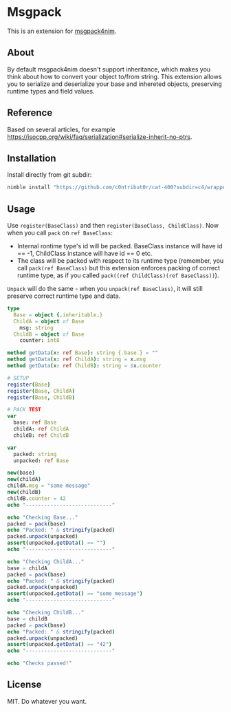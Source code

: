 # Msgpack

This is an extension for [msgpack4nim](https://github.com/jangko/msgpack4nim).

## About

By default msgpack4nim doesn't support inheritance, which makes you think about how to convert your object to/from string. This extension allows you to serialize and deserialize your base and inhereted objects, preserving runtime types and field values.

## Reference

Based on several articles, for example https://isocpp.org/wiki/faq/serialization#serialize-inherit-no-ptrs.



## Installation

Install directly from git subdir:

```sh
nimble install "https://github.com/c0ntribut0r/cat-400?subdir=c4/wrappers/msgpack@#head"
```

## Usage

Use `register(BaseClass)` and then `register(BaseClass, ChildClass)`.
Now when you call `pack` on `ref BaseClass`:
- Internal rontime type's id will be packed. BaseClass instance will have id == -1, ChildClass instance will have id == 0 etc.
- The class will be packed with respect to its runtime type (remember, you call `pack(ref BaseClass)` but this extension enforces packing of correct runtime type, as if you called `pack((ref ChildClass)(ref BaseClass))`).

`Unpack` will do the same - when you `unpack(ref BaseClass)`, it will still preserve correct runtime type and data.

```nim
type
  Base = object {.inheritable.}
  ChildA = object of Base
    msg: string
  ChildB = object of Base
    counter: int8

method getData(x: ref Base): string {.base.} = ""
method getData(x: ref ChildA): string = x.msg
method getData(x: ref ChildB): string = $x.counter

# SETUP
register(Base)
register(Base, ChildA)
register(Base, ChildB)

# PACK TEST
var
  base: ref Base
  childA: ref ChildA
  childB: ref ChildB

var
  packed: string
  unpacked: ref Base

new(base)
new(childA)
childA.msg = "some message"
new(childB)
childB.counter = 42
echo "----------------------------"

echo "Checking Base..."
packed = pack(base)
echo "Packed: " & stringify(packed)
packed.unpack(unpacked)
assert(unpacked.getData() == "")
echo "----------------------------"

echo "Checking ChildA..."
base = childA
packed = pack(base)
echo "Packed: " & stringify(packed)
packed.unpack(unpacked)
assert(unpacked.getData() == "some message")
echo "----------------------------"

echo "Checking ChildB..."
base = childB
packed = pack(base)
echo "Packed: " & stringify(packed)
packed.unpack(unpacked)
assert(unpacked.getData() == "42")
echo "----------------------------"

echo "Checks passed!"
```

## License

MIT. Do whatever you want.
